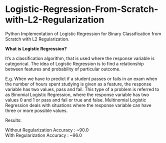 # Logistic-Regression-From-Scratch-with-L2-Regularization
Python Implementation of Logistic Regression for Binary Classification from Scratch with L2 Regularization.

<b>What is Logistic Regression?</b>

<p>It’s a classification algorithm, that is used where the response variable is categorical. The idea of Logistic Regression is to find a relationship between features and probability of particular outcome.</p>

E.g. When we have to predict if a student passes or fails in an exam when the number of hours spent studying is given as a feature, the response variable has two values, pass and fail.
This type of a problem is referred to as Binomial Logistic Regression, where the response variable has two values 0 and 1 or pass and fail or true and false. Multinomial Logistic Regression deals with situations where the response variable can have three or more possible values.

Results:

Without Regularization
Accuracy : ~90.0
<br/>
With Regularization
Accuracy : ~96.0

